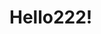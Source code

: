 <!DOCTYPE html>
<html lang="en">
<head>
    <meta charset="UTF-8">
    <title>Title</title>
</head>
<body>
<h1>Hello222!</h1>
</body>
</html>
